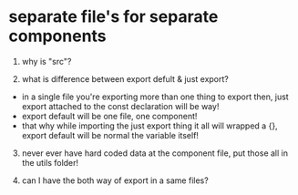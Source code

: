 # separate file's for separate components

1. why is "src"?

2. what is difference between export defult & just export?
- in a single file you're exporting more than one thing to export then, just export attached to the const declaration will be way!
- export default will be one file, one component!
- that why while importing the just export thing it all will wrapped a {}, export default will be normal the variable itself!

3. never ever have hard coded data at the component file, put those all in the utils folder!

4. can I have the both way of export in a same files?